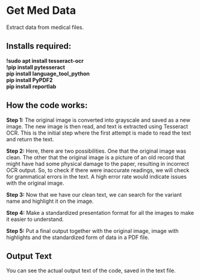 # Get Med Data
Extract data from medical files.

## Installs required:
**!sudo apt install tesseract-ocr** \
**!pip install pytesseract** \
**pip install language_tool_python** \
**pip install PyPDF2** \
**pip install reportlab**


## How the code works:

**Step 1:** The original image is converted into grayscale and saved as a new image. The new image is then read, and text is extracted using Tesseract OCR. This is the initial step where the first attempt is made to read the text and return the text.

**Step 2:** Here, there are two possibilities. One that the original image was clean. The other that the original image is a picture of an old record that might have had some physical damage to the paper, resulting in incorrect OCR output. So, to check if there were inaccurate readings, we will check for grammatical errors in the text. A high error rate would indicate issues with the original image. 

**Step 3:** Now that we have our clean text, we can search for the variant name and highlight it on the image. 

**Step 4:** Make a standardized presentation format for all the images to make it easier to understand.

**Step 5:** Put a final output together with the original image, image with highlights and the standardized form of data in a PDF file.

## Output Text

You can see the actual output text of the code, saved in the text file.
